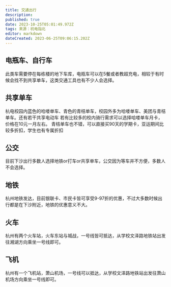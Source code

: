 ```yaml
---
title: 交通出行
description: 
published: true
date: 2023-10-25T05:01:49.972Z
tags: 来源：杭电指北
editor: markdown
dateCreated: 2023-06-25T09:06:15.202Z
---
```


## 电瓶车、自行车

此类车需要停在每栋楼的地下车库，电瓶车可以在5餐或者教超充电，相较于有时候会找不到共享单车，这类交通工具也有不少人会选择。

## 共享单车

杭电校园内蓝色的哈喽单车、青色的青桔单车，校园外多为哈喽单车、美团与青桔单车。还有若干共享电动车
若有比较多的校内骑行需求可以选择哈喽单车月卡，价格在10元一月左右。
青桔单车也不错，可以直接买90天的学期卡，亚运期间比较多折扣，学生也有专属折扣

## 公交

目前下沙出行多数人选择地铁or打车or共享单车，公交因为等车并不方便，多数人不会选择。

## 地铁

杭州地铁发达，目前银联卡、市民卡皆可享受9-97折的优惠，不过大多数时候出行都是在下沙附近，地铁的优惠意义不大。

## 火车

杭州有两个火车站，火车东站与城战，一号线皆可抵达，从学校文泽路地铁站出发往湘湖方向乘坐一号线即可。

## 飞机

杭州有一个飞机站，萧山机场，一号线可以抵达，从学校文泽路地铁站出发往萧山机场方向乘坐一号线即可。

